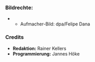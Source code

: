 ### Bildrechte:

- - Aufmacher-Bild: dpa/Felipe Dana

### Credits

- **Redaktion:** Rainer Kellers
- **Programmierung:** Jannes Höke
